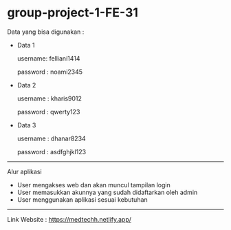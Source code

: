 # group-project-1-FE-31

Data yang bisa digunakan :

-   Data 1

    username: felliani1414

    password : noami2345

-   Data 2

    username : kharis9012

    password : qwerty123

-   Data 3

    username : dhanar8234

    password : asdfghjkl123

---

Alur aplikasi

-   User mengakses web dan akan muncul tampilan login
-   User memasukkan akunnya yang sudah didaftarkan oleh admin
-   User menggunakan aplikasi sesuai kebutuhan

---

Link Website : https://medtechh.netlify.app/
